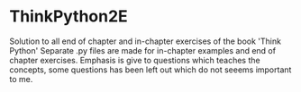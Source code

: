 # ThinkPython2E
Solution to all end of chapter and in-chapter exercises of the book 'Think Python' 
Separate .py files are made for in-chapter examples and end of chapter exercises. Emphasis is give to questions which teaches the concepts, some questions has been left out which do not seeems important to me. 
